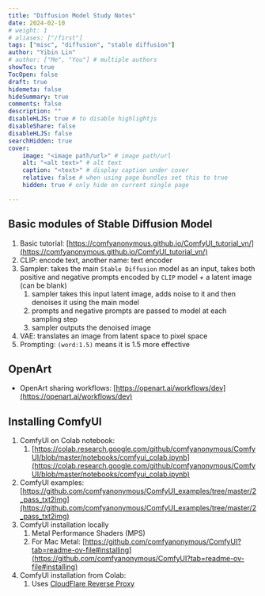 ```yaml
---
title: "Diffusion Model Study Notes"
date: 2024-02-10
# weight: 1
# aliases: ["/first"]
tags: ["misc", "diffusion", "stable diffusion"]
author: "Yibin Lin"
# author: ["Me", "You"] # multiple authors
showToc: true
TocOpen: false
draft: true
hidemeta: false
hideSummary: true
comments: false
description: ""
disableHLJS: true # to disable highlightjs
disableShare: false
disableHLJS: false
searchHidden: true
cover:
    image: "<image path/url>" # image path/url
    alt: "<alt text>" # alt text
    caption: "<text>" # display caption under cover
    relative: false # when using page bundles set this to true
    hidden: true # only hide on current single page

---
```



## Basic modules of Stable Diffusion Model

1. Basic tutorial: [https://comfyanonymous.github.io/ComfyUI_tutorial_vn/](https://comfyanonymous.github.io/ComfyUI_tutorial_vn/)
2. CLIP: encode text, another name: text encoder
3. Sampler: takes the main `Stable Diffusion` model as an input, takes both positive and negative prompts encoded by `CLIP` model + a latent image (can be blank)
    1. sampler takes this input latent image, adds noise to it and then denoises it using the main model
    2. prompts and negative prompts are passed to model at each sampling step
    3. sampler outputs the denoised image
4. VAE: translates an image from latent space to pixel space
5. Prompting: `(word:1.5)` means it is 1.5 more effective

## OpenArt

- OpenArt sharing workflows: [https://openart.ai/workflows/dev](https://openart.ai/workflows/dev)

## Installing ComfyUI

1. ComfyUI on Colab notebook:
    1. [https://colab.research.google.com/github/comfyanonymous/ComfyUI/blob/master/notebooks/comfyui_colab.ipynb](https://colab.research.google.com/github/comfyanonymous/ComfyUI/blob/master/notebooks/comfyui_colab.ipynb)
2. ComfyUI examples: [https://github.com/comfyanonymous/ComfyUI_examples/tree/master/2_pass_txt2img](https://github.com/comfyanonymous/ComfyUI_examples/tree/master/2_pass_txt2img)
3. ComfyUI installation locally
    1. Metal Performance Shaders (MPS)
    2. For Mac Metal: [https://github.com/comfyanonymous/ComfyUI?tab=readme-ov-file#installing](https://github.com/comfyanonymous/ComfyUI?tab=readme-ov-file#installing)
4. ComfyUI installation from Colab:
    1. Uses [CloudFlare Reverse Proxy](https://github.com/cloudflare/cloudflared)
